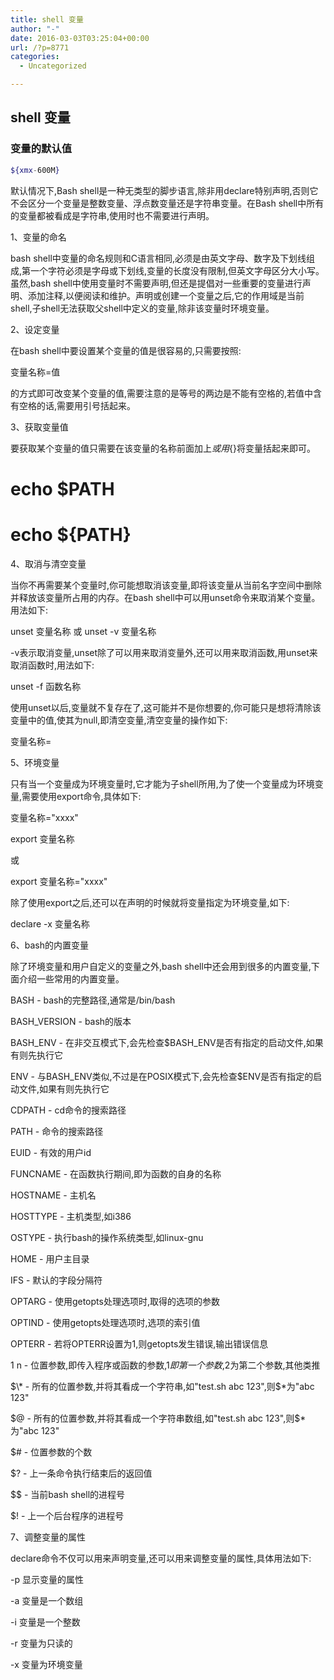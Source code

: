 ```yaml
---
title: shell 变量
author: "-"
date: 2016-03-03T03:25:04+00:00
url: /?p=8771
categories:
  - Uncategorized

---
```

## shell 变量
### 变量的默认值

```bash
${xmx-600M}
```

默认情况下,Bash shell是一种无类型的脚步语言,除非用declare特别声明,否则它不会区分一个变量是整数变量、浮点数变量还是字符串变量。在Bash shell中所有的变量都被看成是字符串,使用时也不需要进行声明。
  
1、变量的命名

bash shell中变量的命名规则和C语言相同,必须是由英文字母、数字及下划线组成,第一个字符必须是字母或下划线,变量的长度没有限制,但英文字母区分大小写。虽然,bash shell中使用变量时不需要声明,但还是提倡对一些重要的变量进行声明、添加注释,以便阅读和维护。声明或创建一个变量之后,它的作用域是当前shell,子shell无法获取父shell中定义的变量,除非该变量时环境变量。

2、设定变量

在bash shell中要设置某个变量的值是很容易的,只需要按照: 

变量名称=值

的方式即可改变某个变量的值,需要注意的是等号的两边是不能有空格的,若值中含有空格的话,需要用引号括起来。

3、获取变量值

要获取某个变量的值只需要在该变量的名称前面加上$或用${}将变量括起来即可。

# echo $PATH

# echo ${PATH}

4、取消与清空变量

当你不再需要某个变量时,你可能想取消该变量,即将该变量从当前名字空间中删除并释放该变量所占用的内存。在bash shell中可以用unset命令来取消某个变量。用法如下:

unset 变量名称 或 unset -v 变量名称

-v表示取消变量,unset除了可以用来取消变量外,还可以用来取消函数,用unset来取消函数时,用法如下: 

unset -f 函数名称

使用unset以后,变量就不复存在了,这可能并不是你想要的,你可能只是想将清除该变量中的值,使其为null,即清空变量,清空变量的操作如下: 

变量名称=

5、环境变量

只有当一个变量成为环境变量时,它才能为子shell所用,为了使一个变量成为环境变量,需要使用export命令,具体如下: 

变量名称="xxxx"

export 变量名称

或

export 变量名称="xxxx"

除了使用export之后,还可以在声明的时候就将变量指定为环境变量,如下: 

declare -x 变量名称

 

6、bash的内置变量

除了环境变量和用户自定义的变量之外,bash shell中还会用到很多的内置变量,下面介绍一些常用的内置变量。

BASH - bash的完整路径,通常是/bin/bash

BASH_VERSION - bash的版本

BASH_ENV - 在非交互模式下,会先检查$BASH_ENV是否有指定的启动文件,如果有则先执行它

ENV - 与BASH_ENV类似,不过是在POSIX模式下,会先检查$ENV是否有指定的启动文件,如果有则先执行它

CDPATH - cd命令的搜索路径

PATH - 命令的搜索路径

EUID - 有效的用户id

FUNCNAME - 在函数执行期间,即为函数的自身的名称

HOSTNAME - 主机名

HOSTTYPE - 主机类型,如i386

OSTYPE - 执行bash的操作系统类型,如linux-gnu

HOME - 用户主目录

IFS  -  默认的字段分隔符

OPTARG - 使用getopts处理选项时,取得的选项的参数

 

OPTIND - 使用getopts处理选项时,选项的索引值

OPTERR - 若将OPTERR设置为1,则getopts发生错误,输出错误信息

$1~$n - 位置参数,即传入程序或函数的参数,$1即第一个参数,$2为第二个参数,其他类推

$\* -   所有的位置参数,并将其看成一个字符串,如"test.sh abc 123",则$\*为"abc 123"

$@ -  所有的位置参数,并将其看成一个字符串数组,如"test.sh abc 123",则$*为"abc 123"

$# -  位置参数的个数

$? -  上一条命令执行结束后的返回值

$$ -  当前bash shell的进程号

$! -  上一个后台程序的进程号

 

7、调整变量的属性

declare命令不仅可以用来声明变量,还可以用来调整变量的属性,具体用法如下: 

-p  显示变量的属性

-a  变量是一个数组

-i   变量是一个整数

-r  变量为只读的

-x  变量为环境变量